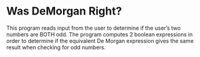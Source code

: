 # Was DeMorgan Right?
This program reads input from the user to determine if the user’s two numbers are BOTH odd.  The program computes 2 boolean expressions in order to determine if the equivalent De Morgan expression gives the same result when checking for odd numbers. 
